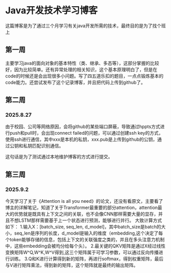 # Java开发技术学习博客
这篇博客是为了通过三个月学习有关java开发所需的技术，最终目的是为了找个班上

## 第一周
主要学习java的面向对象的基本特性（类、继承、多态等），这部分掌握的比较好，因为比较简单。还有异常处理的相关知识，这个基本原理明白了，但是在code的时候还是会出现很多小问题。写了四五道乐扣的题目，一点点锻炼基本的code能力。还尝试发布了这个记录博客，并且把代码上传到github了。

## 第二周
### 2025.8.27
由于校园、公司等网络原因，会将github的某些端口屏蔽，导致通过hppts方式进行push和pull时，会出现connect failed的问题，可以通过创建ssh key的方式，使用ssh进行通信，其中xxx是本机的私钥，xxx.pub是上传到github的公钥，通过公钥和私钥匹配识别通信。

这句话是为了测试通过本地维护博客的方式进行提交。

## 第三周
### 2025.9.2
今天学习了关于《Attention is all you need》的论文，还没有看原文，主要看了博主的详解笔记，知道了关于Transformer最重要的部分attention，attention最大的优势就是既具有上下文之间的关联，也不会像CNN那样需要大量的显存，并且不想LSTM那样需要基于上一个状态进行预测，能够进行并行。
大致计算方式如下：
1.输入X：[batch_size, seq_len, d_model]，其中batch_size是batch的大小，seq_len是序列的长度，d_model是输入的维度（embedding,这个决定了每个token能够存储的信息，包括上下文的关联强度之类的，并且在多头注意力机制中，这些embedding会被均分给每个头）。
2.最关键的QKV矩阵是通过X经过线性变换矩阵W^Q,W^K,W^V得到,这三个矩阵属于可学习参数，可以通过反向传播进行训练。
3.Q和K进行计算得到新的矩阵，再进行softmax，得到权重矩阵，最后与V进行矩阵乘法，得到新的矩阵，这个矩阵就是最终的输出矩阵。
